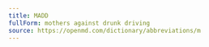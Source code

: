 ```yaml
---
title: MADD
fullForm: mothers against drunk driving
source: https://openmd.com/dictionary/abbreviations/m
---
```

